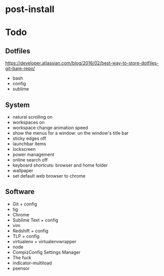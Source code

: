 # post-install

# Todo

## Dotfiles

https://developer.atlassian.com/blog/2016/02/best-way-to-store-dotfiles-git-bare-repo/

 - bash
 - config
 - sublime

## System

 - natural scrolling on
 - workspaces on
 - workspace change animation speed
 - show the menus for a window: un the window's title bar
 - sticky edges off
 - launchbar items
 - lockscreen
 - power management
 - online search off
 - keyboard shortcuts: browser and home folder
 - wallpaper
 - set default web browser to chrome

## Software

 - Git + config
 - tig
 - Chrome
 - Sublime Text + config
 - vim
 - Redshift + config
 - TLP + config
 - virtualenv + virtualenvwrapper
 - node
 - CompizConfig Settings Manager
 - The fuck
 - indicator-multiload
 - psensor
